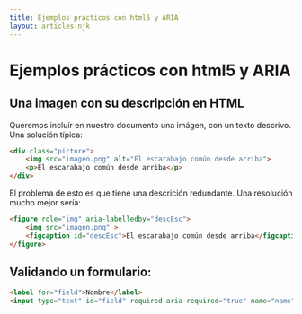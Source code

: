 ```yaml
---
title: Ejemplos prácticos con html5 y ARIA
layout: articles.njk
---
```


# Ejemplos prácticos con html5 y ARIA

## Una imagen con su descripción en HTML


Queremos incluír en nuestro documento una imágen, con un texto descrivo. Una solución típica: 

```html
<div class="picture">
    <img src="imagen.png" alt="El escarabajo común desde arriba">
    <p>El escarabajo común desde arriba</p>
</div>
```

El problema de esto es que tiene una descrición redundante. Una resolución mucho mejor sería: 

```html
<figure role="img" aria-labelledby="descEsc">
    <img src="imagen.png" >
    <figcaption id="descEsc">El escarabajo común desde arriba</figcaption>
</figure>
```


## Validando un formulario: 

```html
<label for="field">Nombre</label>
<input type="text" id="field" required aria-required="true" name="name" placeholder="Ej Paquito">
```
